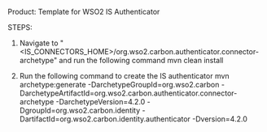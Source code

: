 Product: Template for WSO2 IS Authenticator

STEPS:

 1. Navigate to "<IS_CONNECTORS_HOME>/org.wso2.carbon.authenticator.connector-archetype" and run the following command
         mvn clean install

 2. Run the following command to create the IS authenticator
    mvn archetype:generate
        -DarchetypeGroupId=org.wso2.carbon
        -DarchetypeArtifactId=org.wso2.carbon.authenticator.connector-archetype
        -DarchetypeVersion=4.2.0
        -DgroupId=org.wso2.carbon.identity
        -DartifactId=org.wso2.carbon.identity.authenticator
        -Dversion=4.2.0